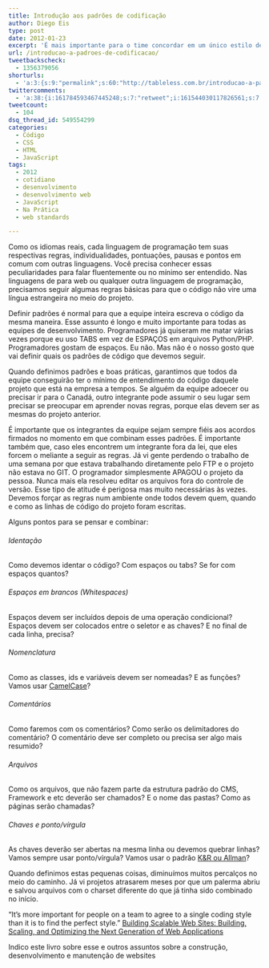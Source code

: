 ```yaml
---
title: Introdução aos padrões de codificação
author: Diego Eis
type: post
date: 2012-01-23
excerpt: 'É mais importante para o time concordar em um único estilo de código do que encontrar o estilo perfeito. '
url: /introducao-a-padroes-de-codificacao/
tweetbackscheck:
  - 1356379056
shorturls:
  - 'a:3:{s:9:"permalink";s:60:"http://tableless.com.br/introducao-a-padroes-de-codificacao/";s:7:"tinyurl";s:26:"http://tinyurl.com/74r5hox";s:4:"isgd";s:19:"http://is.gd/FBcnIN";}'
twittercomments:
  - 'a:38:{i:161784593467445248;s:7:"retweet";i:161544030117826561;s:7:"retweet";i:161435142232084480;s:7:"retweet";i:161433995601653760;s:7:"retweet";i:161421336588197888;s:7:"retweet";i:161420979434831873;s:7:"retweet";i:161420185138511872;s:7:"retweet";i:161419111132434432;s:7:"retweet";i:161414965562048512;s:7:"retweet";i:161413111625166848;s:7:"retweet";i:161412378410487809;s:7:"retweet";i:161412212118917120;s:7:"retweet";i:165055849402875904;s:7:"retweet";i:165055332614279168;s:7:"retweet";i:165055157883764738;s:7:"retweet";i:165055153664303104;s:7:"retweet";i:169485557410443264;s:7:"retweet";i:169475711676055552;s:7:"retweet";i:169452380235120642;s:7:"retweet";i:169436687020208128;s:7:"retweet";i:169436303807623168;s:7:"retweet";i:169435824054730752;s:7:"retweet";i:167212330818600962;s:7:"retweet";i:180697788504485888;s:7:"retweet";i:190802402482470913;s:7:"retweet";i:195895713324994560;s:7:"retweet";i:195880521476214784;s:7:"retweet";i:195875159566057472;s:7:"retweet";i:202776573236084736;s:7:"retweet";i:202768235781824512;s:7:"retweet";i:202760951261446144;s:7:"retweet";i:202760477405749248;s:7:"retweet";i:202760465980456961;s:7:"retweet";i:212219386461818880;s:7:"retweet";i:212212987887493120;s:7:"retweet";i:209679843728691200;s:7:"retweet";i:209678208344403969;s:7:"retweet";i:209676394500866049;s:7:"retweet";}'
tweetcount:
  - 104
dsq_thread_id: 549554299
categories:
  - Código
  - CSS
  - HTML
  - JavaScript
tags:
  - 2012
  - cotidiano
  - desenvolvimento
  - desenvolvimento web
  - JavaScript
  - Na Prática
  - web standards

---
```

Como os idiomas reais, cada linguagem de programação tem suas respectivas regras, individualidades, pontuações, pausas e pontos em comum com outras linguagens. Você precisa conhecer essas peculiaridades para falar fluentemente ou no mínimo ser entendido. Nas linguagens de para web ou qualquer outra linguagem de programação, precisamos seguir algumas regras básicas para que o código não vire uma língua estrangeira no meio do projeto.

Definir padrões é normal para que a equipe inteira escreva o código da mesma maneira. Esse assunto é longo e muito importante para todas as equipes de desenvolvimento. Programadores já quiseram me matar várias vezes porque eu uso TABS em vez de ESPAÇOS em arquivos Python/PHP. Programadores gostam de espaços. Eu não. Mas não é o nosso gosto que vai definir quais os padrões de código que devemos seguir.

Quando definimos padrões e boas práticas, garantimos que todos da equipe conseguirão ter o mínimo de entendimento do código daquele projeto que está na empresa a tempos. Se alguém da equipe adoecer ou precisar ir para o Canadá, outro integrante pode assumir o seu lugar sem precisar se preocupar em aprender novas regras, porque elas devem ser as mesmas do projeto anterior.

É importante que os integrantes da equipe sejam sempre fiéis aos acordos firmados no momento em que combinam esses padrões. É importante também que, caso eles encontrem um integrante fora da lei, que eles forcem o meliante a seguir as regras. Já vi gente perdendo o trabalho de uma semana por que estava trabalhando diretamente pelo FTP e o projeto não estava no GIT. O programador simplesmente APAGOU o projeto da pessoa. Nunca mais ela resolveu editar os arquivos fora do controle de versão. Esse tipo de atitude é perigosa mas muito necessárias às vezes. Devemos forçar as regras num ambiente onde todos devem quem, quando e como as linhas de código do projeto foram escritas.

Alguns pontos para se pensar e combinar:

###### Identação

Como devemos identar o código? Com espaços ou tabs? Se for com espaços quantos? 

###### Espaços em brancos (Whitespaces)

Espaços devem ser incluídos depois de uma operação condicional? Espaços devem ser colocados entre o seletor e as chaves? E no final de cada linha, precisa?

###### Nomenclatura

Como as classes, ids e variáveis devem ser nomeadas? E as funções? Vamos usar [CamelCase][1]?

###### Comentários

Como faremos com os comentários? Como serão os delimitadores do comentário? O comentário deve ser completo ou precisa ser algo mais resumido?

###### Arquivos

Como os arquivos, que não fazem parte da estrutura padrão do CMS, Framework e etc deverão ser chamados? E o nome das pastas? Como as páginas serão chamadas?

###### Chaves e ponto/vírgula

As chaves deverão ser abertas na mesma linha ou devemos quebrar linhas? Vamos sempre usar ponto/vírgula? Vamos usar o padrão [K&R ou Allman][2]?

Quando definimos estas pequenas coisas, diminuímos muitos percalços no meio do caminho. Já vi projetos atrasarem meses por que um palerma abriu e salvou arquivos com o charset diferente do que já tinha sido combinado no início.

&#8220;It&#8217;s more important for people on a team to agree to a single coding style than it is to find the perfect style.&#8221; [Building Scalable Web Sites: Building, Scaling, and Optimizing the Next Generation of Web Applications][3]
  
Indico este livro sobre esse e outros assuntos sobre a construção, desenvolvimento e manutenção de websites

 [1]: http://en.wikipedia.org/wiki/CamelCase
 [2]: http://en.wikipedia.org/wiki/Indent_style#K.26R_style
 [3]: http://www.amazon.com/gp/product/0596102356/ref=as_li_ss_tl?ie=UTF8&tag=tableless-20&linkCode=as2&camp=1789&creative=390957&creativeASIN=0596102356